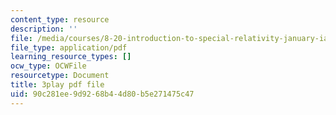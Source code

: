 ```yaml
---
content_type: resource
description: ''
file: /media/courses/8-20-introduction-to-special-relativity-january-iap-2021/90c281ee9d9268b44d80b5e271475c47_8rbXjIqF3IA.pdf
file_type: application/pdf
learning_resource_types: []
ocw_type: OCWFile
resourcetype: Document
title: 3play pdf file
uid: 90c281ee-9d92-68b4-4d80-b5e271475c47
---
```

